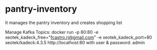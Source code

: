 # pantry-inventory

It manages the pantry inventory and creates shopping list

Manage Kafka Topics:
docker run -p 80:80 -e xeotek_kadeck_free="fcastro.rj@gmail.com" -e xeotek_kadeck_port=80 xeotek/kadeck:4.3.5
http://localhost:80
with user & password:
admin
